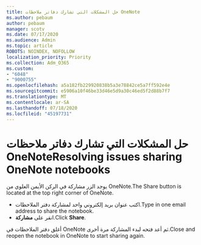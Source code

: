 ```yaml
---
title: حل المشكلات التي تشارك دفاتر ملاحظات OneNote
ms.author: pebaum
author: pebaum
manager: scotv
ms.date: 07/17/2020
ms.audience: Admin
ms.topic: article
ROBOTS: NOINDEX, NOFOLLOW
localization_priority: Priority
ms.collection: Adm_O365
ms.custom:
- "6048"
- "9000755"
ms.openlocfilehash: a5a182fb229920838b5a3e78842ce5a7ff592e4e
ms.sourcegitcommit: e5906a10f46be33d46e5d9a30c46ed5f2d88b7f7
ms.translationtype: MT
ms.contentlocale: ar-SA
ms.lasthandoff: 07/18/2020
ms.locfileid: "45197731"
---
```

# <a name="resolving-issues-sharing-onenote-notebooks"></a><span data-ttu-id="2f087-102">حل المشكلات التي تشارك دفاتر ملاحظات OneNote</span><span class="sxs-lookup"><span data-stu-id="2f087-102">Resolving issues sharing OneNote notebooks</span></span>

<span data-ttu-id="2f087-103">يوجد الزر مشاركة في الركن الأيمن العلوي من OneNote.</span><span class="sxs-lookup"><span data-stu-id="2f087-103">The Share button is located at the top right corner of OneNote.</span></span>

- <span data-ttu-id="2f087-104">اكتب عنوان بريد إلكتروني واحد لمشاركة دفتر الملاحظات.</span><span class="sxs-lookup"><span data-stu-id="2f087-104">Type in one email address to share the notebook.</span></span>
- <span data-ttu-id="2f087-105">انقر على **مشاركة**.</span><span class="sxs-lookup"><span data-stu-id="2f087-105">Click  **Share**.</span></span>

<span data-ttu-id="2f087-106">أغلق دفتر الملاحظات في OneNote ثم أعد فتحه لبدء المشاركة مرة أخرى.</span><span class="sxs-lookup"><span data-stu-id="2f087-106">Close and reopen the notebook in OneNote to start sharing again.</span></span>